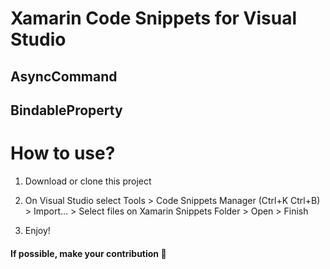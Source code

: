 ﻿# Xamarin Code Snippets for Visual Studio

## AsyncCommand

## BindableProperty


# How to use?

1. Download or clone this project

2. On Visual Studio select Tools > Code Snippets Manager (Ctrl+K Ctrl+B) > Import... > Select files on Xamarin Snippets Folder > Open > Finish

3. Enjoy!

#### If possible, make your contribution 🚀
